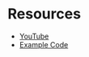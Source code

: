 




# Resources
- [YouTube](https://www.youtube.com/watch?v=7m7EKTKeaK8&list=PL7yAAGMOat_F7bOImcjx4ZnCtfyNEqzCy&index=17)
- [Example Code](https://github.com/MarioCarrion/videos/tree/35b85432ad8d8ceebff79eff684a49a6f9810b94/2021/12/02)